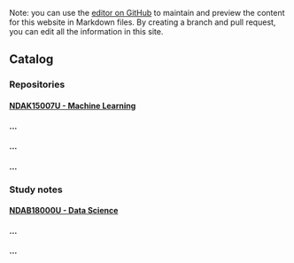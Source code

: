 Note: you can use the [editor on GitHub](https://github.com/lzlniu/UCPH_courses/edit/main/README.md) to maintain and preview the content for this website in Markdown files. By creating a branch and pull request, you can edit all the information in this site.

## Catalog

### Repositories

#### [NDAK15007U - Machine Learning](https://github.com/lzlniu/UCPH_machine_learning_course)
#### ...
#### ...
#### ...

### Study notes

#### [NDAB18000U - Data Science](../../ds)
#### ...
#### ...

<!--
```markdown
Syntax highlighted code block

# Header 1
## Header 2
### Header 3

- Bulleted
- List

1. Numbered
2. List

**Bold** and _Italic_ and `Code` text

[Link](url) and ![Image](src)
```

For more details see [GitHub Flavored Markdown](https://guides.github.com/features/mastering-markdown/).

### Jekyll Themes

Your Pages site will use the layout and styles from the Jekyll theme you have selected in your [repository settings](https://github.com/lzlniu/UCPH_courses/settings). The name of this theme is saved in the Jekyll `_config.yml` configuration file.

### Support or Contact

Having trouble with Pages? Check out our [documentation](https://docs.github.com/categories/github-pages-basics/) or [contact support](https://support.github.com/contact) and we’ll help you sort it out.
-->
